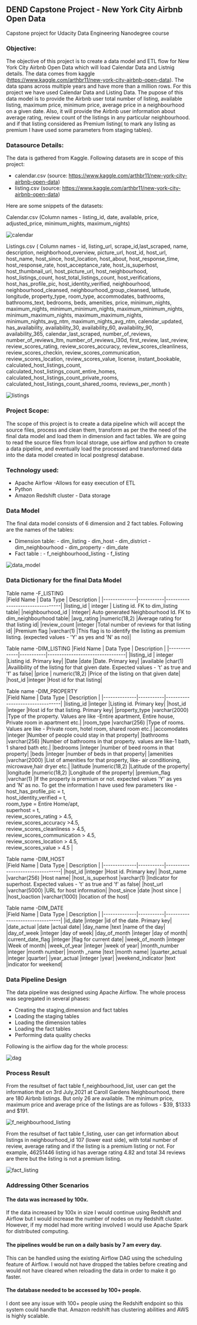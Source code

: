 ## DEND Capstone Project - New York City Airbnb Open Data
Capstone project for Udacity Data Engineering Nanodegree course

### Objective:
The objective of this project is to create a data model and ETL flow for New York City Airbnb Open Data which will load Calendar Data and Listnig details. The data comes from kaggle (https://www.kaggle.com/arthbr11/new-york-city-airbnb-open-data). The data spans across multiple years and have more than a million rows. For this project we have used Calendar Data and Listing Data.
The pupose of this data model is to provide the Airbnb user total number of listing, available listing, maximum price, minimum price, average price in a neighbourhood on a given date.
Also, it will provide the Airbnb user information about average rating, review count of the listings in any particular neighbourhood. and if that listing considered as Premium listing( to mark any listing as premium I have used some parameters from staging tables).

### Datasource Details:
The data is gathered from Kaggle. Following datasets are in scope of this project:
- calendar.csv (source: https://www.kaggle.com/arthbr11/new-york-city-airbnb-open-data)
- listing.csv (source: https://www.kaggle.com/arthbr11/new-york-city-airbnb-open-data)

Here are some snippets of the datasets:

Calendar.csv (Column names - listing_id, date, available, price, adjusted_price, minimum_nights, maximum_nights)

![calendar](https://github.com/piyalisarkar1209/udacity-DEND-Capstone/blob/main/calendar.png)

Listings.csv ( Column names - id, listing_url, scrape_id,last_scraped, name, description, neighborhood_overview, picture_url, host_id, host_url, host_name, host_since, host_location, host_about, host_response_time, host_response_rate, host_acceptance_rate, host_is_superhost, host_thumbnail_url, host_picture_url, host_neighbourhood, host_listings_count, host_total_listings_count, host_verifications, host_has_profile_pic, host_identity_verified, neighbourhood, neighbourhood_cleansed, neighbourhood_group_cleansed, latitude, longitude, property_type, room_type, accommodates, bathrooms, bathrooms_text, bedrooms, beds, amenities, price, minimum_nights, maximum_nights, minimum_minimum_nights, maximum_minimum_nights, minimum_maximum_nights, maximum_maximum_nights, minimum_nights_avg_ntm, maximum_nights_avg_ntm, calendar_updated, has_availability, availability_30, availability_60, availability_90, availability_365, calendar_last_scraped, number_of_reviews, number_of_reviews_ltm, number_of_reviews_l30d, first_review, last_review, review_scores_rating, review_scores_accuracy, review_scores_cleanliness, review_scores_checkin, review_scores_communication, review_scores_location, review_scores_value, license, instant_bookable, calculated_host_listings_count, calculated_host_listings_count_entire_homes, calculated_host_listings_count_private_rooms, calculated_host_listings_count_shared_rooms, reviews_per_month )

![listings](https://github.com/piyalisarkar1209/udacity-DEND-Capstone/blob/main/listings.png)

### Project Scope:
The scope of this project is to create a data pipeline which will accept the source files, process and clean them, transform as per the the need of the final data model and load them in dimension and fact tables. We are going to read the source files from local storage, use airflow and python to create a data pipeline, and eventually load the processed and transformed data into the data model created in local postgresql database.

### Technology used:
- Apache Airflow -Allows for easy execution of ETL
- Python
- Amazon Redshift cluster - Data storage

### Data Model
The final data model consists of 6 dimension and 2 fact tables. Following are the names of the tables:
- Dimension table:
       - dim_listing
       - dim_host
       - dim_district
       - dim_neighbourhood
       - dim_property
       - dim_date
- Fact table :
       - f_neighbourhood_listing
       - f_listing

![data_model](https://github.com/piyalisarkar1209/udacity-DEND-Capstone/blob/main/data%20model.png)

### Data Dictionary for the final Data Model
Table name -F_LISTING	
|Field Name    | Data Type | Description                     |
|--------------|-----------|---------------------------------|
|listing_id |	integer |	Listing id. FK to dim_listing table|
|neighbourhood_id |	Integer| Auto generated Neighbourhood Id. FK to dim_neighbourhood table|
|avg_rating	|numeric(18,2)	|Average rating for that listing id|
|review_count	|integer	|Total number of reviews for that listing id|
|Premium flag	|varchar(1)	|This flag is to identify the listing as premium listing. (expected values - 'Y' as yes and 'N' as no)|

Table name -DIM_LISTING	
|Field Name    | Data Type | Description                     |
|--------------|-----------|---------------------------------|
|listing_id |	integer	|Listing id. Primary key|
|Date	|date	|Date. Primary key|
|available	|char(1)	|Availibility of the listing for that given date. Expected values - 't' as true and 'f' as false|
|price |	numeric(18,2)	|Price of the listing on that given date|
|host_id	|integer	|Host id for that listing|

Table name -DIM_PROPERTY	
|Field Name    | Data Type | Description                     |
|--------------|-----------|---------------------------------|
|listing_id	|integer	|Listing id. Primary key|
|host_id	|integer	|Host id for that listing. Primary key|
|property_type	|varchar(2000)	|Type of the property. Values are like -Entire apartment, Entire house, Private room in apartment etc.|
|room_type	|varchar(256)	|Type of rooms. Values are like - Private room, hotel room, shared room etc.|
|accomodates	|integer	|Number of people could stay in that property|
|bathrooms	|varchar(256)	|Number of bathrooms in that property. values are like-1 bath, 1 shared bath etc.|
|bedrooms	|integer	|number of beed rooms in that property|
|beds	|integer	|number of beds in that property|
|amenities	|varchar(2000)	|List of amenities for that property, like- air conditioning, microwave,hair dryer etc.|
|latitude	|numeric(18,2)	|Latitude of the property|
|longitude	|numeric(18,2)	|Longitude of the property|
|premium_flag	|varchar(1)	|If the property is premium or not. expected values  'Y' as yes and 'N' as no. To get the information I have used few parameters like -<br>         host_has_profile_pic = t,<br>host_identity_verified = t,<br>room_type  = Entire Home/apt,<br>superhost = t,<br> review_scores_rating > 4.5,<br> review_scores_accuracy	>4.5,<br>    review_scores_cleanliness > 4.5,<br> review_scores_communication > 4.5,<br> review_scores_location > 4.5,<br> review_scores_value > 4.5 |

Table name -DIM_HOST	
|Field Name    | Data Type | Description                     |
|--------------|-----------|---------------------------------|
|host_id	|integer	|Host id. Primary key|
|host_name	|varchar(256)	|Host name|
|host_is_superhost	|varchar(1)	|Indicator for superhost. Expected values - 't' as true and 'f' as false|
|host_url	|varchar(5000)	|URL for host information|
|host_since	|date	|host since |
|host_loaction	|varchar(1000)	|location of the host|


Table name -DIM_DATE	
|Field Name    | Data Type | Description                     |
|--------------|-----------|---------------------------------|
|id_date	|integer	|id of the date. Primary key|
|date_actual	|date	|actual date|
|day_name	|text	|name of the day|
|day_of_week	|integer	|day of week|
|day_of_month	|integer	|day of month|
|current_date_flag	|integer	|flag for current date|
|week_of_month	|integer	|Week of month|
|week_of_year	|integer	|week of year|
|month_number	|integer	|month number|
|month _name	|text	|month name|
|quarter_actual	|integer	|quarter|
|year_actual	|integer	|year|
|weekend_indicator	|text	|indicator for weekend|

### Data Pipeline Design
The data pipeline was designed using Apache Airflow. The whole process was segregated in several phases:
- Creating the staging,dimension and fact tables
- Loading the staging tables
- Loading the dimension tables
- Loading the fact tables
- Performing data quality checks

Following is the airflow dag for the whole process: 

![dag](https://github.com/piyalisarkar1209/udacity-DEND-Capstone/blob/main/dag.png)

### Process Result
From the resultset of fact table f_neighbourhood_list, user can get the information that on 3rd July,2021 at Caroll Gardens Neighbourhood, there are 180 Airbnb listings. But only 26 are available. The minimum price, maximum price and average price of the listings are as follows - $39, $1333 and $191.

![f_neighbourhood_listing](https://github.com/piyalisarkar1209/udacity-DEND-Capstone/blob/main/f_neighbourhood_list.PNG)

From the resultset of fact table f_listing, user can get information about listings in neighbourhood_id 107 (lower east side), with total number of review, average rating and if the listing is a premium listing or not. For example, 46251446 listing id has average rating 4.82 and total 34 reviews are there but the listing is not a premium listing.

![fact_listing](https://github.com/piyalisarkar1209/udacity-DEND-Capstone/blob/main/f_listing.PNG)

### Addressing Other Scenarios

#### The data was increased by 100x.

If the data increased by 100x in size I would continue using Redshift and Airflow but I would increase the number of nodes on my Redshift cluster. However, if my model had more writing involved I would use Apache Spark for distributed computing.

#### The pipelines would be run on a daily basis by 7 am every day.

This can be handled using the existing Airflow DAG using the scheduling feature of Airflow. I would not have dropped the tables before creating and would not have cleared when reloading the data in order to make it go faster.

#### The database needed to be accessed by 100+ people.

I dont see any issue with 100+ people using the Redshift endpoint so this system could handle that. Amazon redshift has clustering abilities and AWS is highly scalable.
